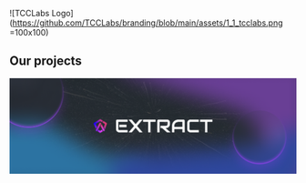 ![TCCLabs Logo](https://github.com/TCCLabs/branding/blob/main/assets/1_1_tcclabs.png =100x100)

## Our projects

![Extract Logo Wide Background](https://github.com/TCCLabs/branding/blob/main/assets/3_1_extractwideb.png)

